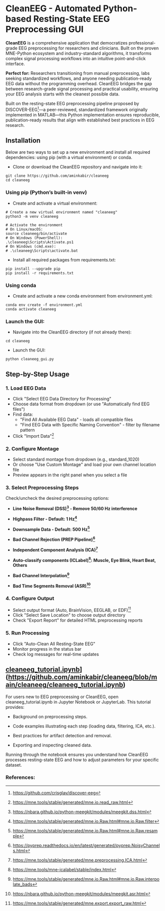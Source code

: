 # CleanEEG - Automated Python-based Resting-State EEG Preprocessing GUI
**CleanEEG** is a comprehensive application that democratizes professional-grade EEG preprocessing for researchers and clinicians. Built on the proven MNE-Python ecosystem and industry-standard algorithms, it transforms complex signal processing workflows into an intuitive point-and-click interface.

**Perfect for:** Researchers transitioning from manual preprocessing, labs seeking standardized workflows, and anyone needing publication-ready EEG data without the programming overhead. CleanEEG bridges the gap between research-grade signal processing and practical usability, ensuring your EEG analysis starts with the cleanest possible data.

Built on the resting-state EEG preprocessing pipeline proposed by DISCOVER-EEG[^1]—a peer-reviewed, standardized framework originally implemented in MATLAB—this Python implementation ensures reproducible, publication-ready results that align with established best practices in EEG research.

## Installation

Below are two ways to set up a new environment and install all required dependencies: using pip (with a virtual environment) or conda.

-  Clone or download the CleanEEG repository and navigate into it:

```
git clone https://github.com/aminkabir/cleaneeg
cd cleaneeg
```

### Using pip (Python’s built-in venv)

- Create and activate a virtual environment:

```
# Create a new virtual environment named "cleaneeg"
python3 -m venv cleaneeg

# Activate the environment
# On Linux/macOS:
source cleaneeg/bin/activate
# On Windows (PowerShell):
.\cleaneeg\Scripts\Activate.ps1
# On Windows (cmd.exe):
# .\cleaneeg\Scripts\activate.bat
```

- Install all required packages from requirements.txt:

```
pip install --upgrade pip
pip install -r requirements.txt
```

### Using conda

- Create and activate a new conda environment from environment.yml:

```
conda env create -f environment.yml
conda activate cleaneeg
```

### Launch the GUI:

- Navigate into the CleanEEG directory (if not already there):

```
cd cleaneeg
```

- Launch the GUI:

```
python cleaneeg_gui.py
```

## Step-by-Step Usage

### 1. Load EEG Data
- Click "Select EEG Data Directory for Processing"
- Choose data format from dropdown (or use "Automatically find EEG files")
- Find data:
  - "Find All Available EEG Data" - loads all compatible files
  - "Find EEG Data with Specific Naming Convention" - filter by filename pattern
- Click "Import Data"[^2]

### 2. Configure Montage
- Select standard montage from dropdown (e.g., standard_1020)
- Or choose "Use Custom Montage" and load your own channel location file
- Preview appears in the right panel when you select a file

### 3. Select Preprocessing Steps
Check/uncheck the desired preprocessing options:

- **Line Noise Removal (DSS)[^3] - Remove 50/60 Hz interference**

- **Highpass Filter - Default: 1 Hz[^4]**

- **Downsample Data - Default: 500 Hz[^5]**

- **Bad Channel Rejection (PREP Pipeline)[^6]**

- **Independent Component Analysis (ICA)[^7]**

- **Auto-classify components (ICLabel)[^8]: Muscle, Eye Blink, Heart Beat, Others**

- **Bad Channel Interpolation[^9]**

- **Bad Time Segments Removal (ASR)[^10]**

### 4. Configure Output
- Select output format (Auto, BrainVision, EEGLAB, or EDF)[^11]
- Click "Select Save Location" to choose output directory
- Check "Export Report" for detailed HTML preprocessing reports

### 5. Run Processing
- Click "Auto-Clean All Resting-State EEG"
- Monitor progress in the status bar
- Check log messages for real-time updates

## [cleaneeg_tutorial.ipynb](https://github.com/aminkabir/cleaneeg/blob/main/cleaneeg/cleaneeg_tutorial.ipynb)] (https://github.com/aminkabir/cleaneeg/blob/main/cleaneeg/cleaneeg_tutorial.ipynb)

For users new to EEG preprocessing or CleanEEG, open cleaneeg_tutorial.ipynb in Jupyter Notebook or JupyterLab. This tutorial provides:

- Background on preprocessing steps.

- Code examples illustrating each step (loading data, filtering, ICA, etc.).

- Best practices for artifact detection and removal.

- Exporting and inspecting cleaned data.

Running through the notebook ensures you understand how CleanEEG processes resting-state EEG and how to adjust parameters for your specific dataset.

### References:

[^1]: https://github.com/crisglav/discover-eeg

[^2]: https://mne.tools/stable/generated/mne.io.read_raw.html

[^3]: https://nbara.github.io/python-meegkit/modules/meegkit.dss.html

[^4]: https://mne.tools/stable/generated/mne.io.Raw.html#mne.io.Raw.filter

[^5]: https://mne.tools/stable/generated/mne.io.Raw.html#mne.io.Raw.resample

[^6]: https://pyprep.readthedocs.io/en/latest/generated/pyprep.NoisyChannels.html

[^7]: https://mne.tools/stable/generated/mne.preprocessing.ICA.html

[^8]: https://mne.tools/mne-icalabel/stable/index.html

[^9]: https://mne.tools/stable/generated/mne.io.Raw.html#mne.io.Raw.interpolate_bads

[^10]: https://nbara.github.io/python-meegkit/modules/meegkit.asr.html

[^11]: https://mne.tools/stable/generated/mne.export.export_raw.html
